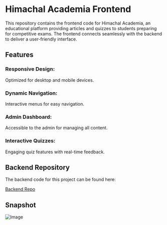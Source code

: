 # Himachal Academia Frontend

This repository contains the frontend code for Himachal Academia, an educational platform providing articles and quizzes to students preparing for competitive exams. The frontend connects seamlessly with the backend to deliver a user-friendly interface.

## Features

### Responsive Design: 
Optimized for desktop and mobile devices.
### Dynamic Navigation: 
Interactive menus for easy navigation.
### Admin Dashboard: 
Accessible to the admin for managing all content.
### Interactive Quizzes: 
Engaging quiz features with real-time feedback.

## Backend Repository
The backend code for this project can be found here:

[Backend Repo](https://github.com/yeshu9098/educational-blog-backend)

## Snapshot

![Image](https://res.cloudinary.com/dxakzehph/image/upload/v1737186650/git/w1khrxjnztpnsaxn1l6g.png)